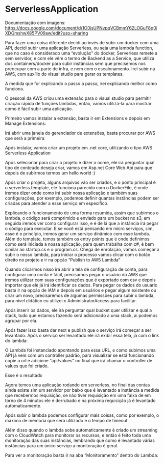 # ServerlessApplication
 
Documentação com imagens: https://docs.google.com/document/d/1O0jsUPNvpqVCBmmY62LOGuF8q0iXDGmshwX85PV09aw/edit?usp=sharing

Para fazer uma coisa diferente decidi ao invés de subir um docker com uma API, decidi subir uma aplicação Serverless, ou seja uma lambda function, que no caso é considerado uma “evolução” do docker, Serverless remete a sem servidor, e com ele vêm o termo de Backend as a Service, que utiliza dos containers/docker para subir instâncias sem que precisemos nos preocupar com a parte de infra, e nem com o escalonamento. Irei subir na AWS, com auxílio do visual studio para gerar os templates.

A medida que for explicando o passo a passo, irei explicando melhor como funciona.

O pessoal da AWS criou uma extensão para o visual studio para permitir criação rápida de funções lambdas, então, vamos utilizá-la para mostrar como é fácil subir uma aplicação.

Primeiro vamos instalar a extensão, basta ir em Extensions e depois em Manage Extensions:

Irá abrir uma janela do gerenciador de extensões, basta procurar por AWS que será a primeira: 

Após instalar, vamos criar um projeto em .net core, utilizando o tipo AWS Serverless Application


Após selecionar para criar o projeto e dizer o nome, ele irá perguntar qual tipo de conteúdo deseja criar, vamos em Asp.net Core Web Api para que depois de subirmos termos um hello world :)


Após criar o projeto, alguns arquivos vão ser criados, e o ponto principal é o serverless.template, ele funciona parecido com o DockerFile, é onde iremos dizer onde como irá subir nossa aplicação e também suas configurações, por exemplo, podemos definir quantas instâncias podem ser criadas para atender a esse serviço em específico.

Explicando o funcionamento de uma forma resumida, assim que subirmos o lambda, o código será comprimido e enviado para um bucket no s3, em seguida iremos ver como configurar isso, e é de lá que a instância irá pegar o código para executar. E se você está pensando em micro serviços, sim, esse é o princípio, iremos gerar um serviço dinâmico com esse lambda.
Além do template, temos também os entry points que é onde definimos como será iniciada a nossa aplicação, para quem trabalha com c#, é bem similar ao startup.cs e o program.cs.
Chega de enrolação, vamos começar a subir o nosso lambda, para iniciar o processo vamos clicar com o botão direito no projeto e ir na opção “Publish to AWS Lambda”

Quando clicarmos nisso irá abrir a tela de configuração de conta, para configurar uma conta é fácil, precisamos pegar o usuário da AWS que iremos utilizar com suas configurações que é exportado com csv e depois importar que ele já irá identificar os dados.
Para pegar os dados do usuário basta ir na opção de IAM e depois em usuários e pegar algum existente ou criar um novo, precisaremos de algumas permissões para subir o lambda, para nível didático eu utilizei o AdministratorAccess para facilitar.

Após inserir os dados, ele irá perguntar qual bucket quer utilizar e qual a stack, tudo que estamos fazendo será adicionado a uma stack, ai podemos agrupar por ela.


Após fazer isso basta dar next e publish que o serviço irá começar a ser levantado.
Após o serviço ser levantado ele irá exibir essa tela, já com o link do lambda:


O Lambda foi instanciado apontando para essa URL, e como subimos uma API já vem com um controller padrão, para visualizar se está funcionando copie a url e adicione “api/values” no final que irá chamar o controller de values que foi criado.

Esse é o resultado


Agora temos uma aplicação rodando em serverless, no final das contas ainda existe sim um servidor por baixo que é levantado a instância a medida que recebermos requisição, se não tiver requisição em uma faixa de em torno de 4 minutos ele é derrubado e na próxima requisição já é levantado automaticamente.

Após subir o lambda podemos configurar mais coisas, como por exemplo, o máximo de memória que será utilizado e o tempo de timeout


Além disso quando o lambda sobe automaticamente é criado um streaming com o CloudWatch para monitorar os recursos, e então é feito toda uma monitoração das suas instâncias, lembrando que como é levantado várias instâncias para um único serviço a monitoração é geral.

Para ver a monitoração basta ir na aba “Monitoramento” dentro do Lambda:

